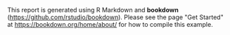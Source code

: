 This report is generated using R Markdown and **bookdown** (https://github.com/rstudio/bookdown). Please see the page "Get Started" at https://bookdown.org/home/about/ for how to compile this example.
